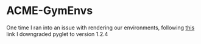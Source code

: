 # ACME-GymEnvs

One time I ran into an issue with rendering our environments, following [this](https://github.com/openai/gym/issues/775) link I downgraded pyglet to version 1.2.4